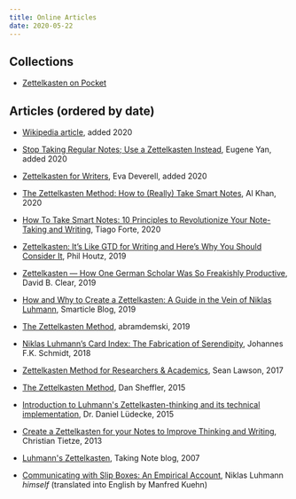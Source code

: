 ```yaml
---
title: Online Articles
date: 2020-05-22
---
```


## Collections

- [Zettelkasten on Pocket](https://getpocket.com/explore/zettelkasten)

## Articles (ordered by date)

- [Wikipedia article](https://en.wikipedia.org/wiki/Zettelkasten), added 2020

- [Stop Taking Regular Notes; Use a Zettelkasten Instead](https://eugeneyan.com/writing/note-taking-zettelkasten/), Eugene Yan, added 2020

- [Zettelkasten for Writers](https://www.eadeverell.com/zettelkasten/), Eva Deverell, added 2020

- [The Zettelkasten Method: How to (Really) Take Smart Notes](https://improveism.com/zettelkasten-smart-notes/), Al Khan, 2020

- [How To Take Smart Notes: 10 Principles to Revolutionize Your Note-Taking and Writing](https://fortelabs.co/blog/how-to-take-smart-notes/), Tiago Forte, 2020

- [Zettelkasten: It’s Like GTD for Writing and Here’s Why You Should Consider It](https://writingcooperative.com/zettelkasten-its-like-gtd-for-writing-and-here-s-why-you-should-consider-it-7dddf02be394), Phil Houtz, 2019

- [Zettelkasten — How One German Scholar Was So Freakishly Productive](https://writingcooperative.com/zettelkasten-how-one-german-scholar-was-so-freakishly-productive-997e4e0ca125), David B. Clear, 2019

- [How and Why to Create a Zettelkasten: A Guide in the Vein of Niklas Luhmann](https://article69.art.blog/2019/12/20/how-and-why-to-create-a-zettelkasten-a-guide-in-the-vein-of-niklas-luhman/), Smarticle Blog, 2019

- [The Zettelkasten Method](https://www.lesswrong.com/posts/NfdHG6oHBJ8Qxc26s/the-zettelkasten-method-1), abramdemski, 2019

- [Niklas Luhmann’s Card Index: The Fabrication of Serendipity](https://sociologica.unibo.it/article/view/8350/8270#fnref12), Johannes F.K. Schmidt, 2018

- [Zettelkasten Method for Researchers & Academics](https://www.seanlawson.net/2017/09/zettelkasten-researchers-academics/), Sean Lawson, 2017

- [The Zettelkasten Method](http://dansheffler.com/blog/2015-05-05-the-zettelkasten-method/), Dan Sheffler, 2015

- [Introduction to Luhmann's Zettelkasten-thinking and its technical implementation](https://strengejacke.files.wordpress.com/2015/10/introduction-into-luhmanns-zettelkasten-thinking.pdf), Dr. Daniel Lüdecke, 2015

- [Create a Zettelkasten for your Notes to Improve Thinking and Writing](https://zettelkasten.de/posts/zettelkasten-improves-thinking-writing/), Christian Tietze, 2013

- [Luhmann's Zettelkasten](https://takingnotenow.blogspot.com/2007/12/luhmanns-zettelkasten.html), Taking Note blog, 2007

- [Communicating with Slip Boxes: An Empirical Account](https://luhmann.surge.sh/communicating-with-slip-boxes), Niklas Luhmann *himself* (translated into English by Manfred Kuehn)